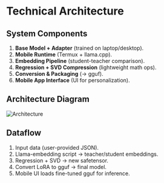 # Technical Architecture

## System Components
1. **Base Model + Adapter** (trained on laptop/desktop).
2. **Mobile Runtime** (Termux + llama.cpp).
3. **Embedding Pipeline** (student-teacher comparison).
4. **Regression + SVD Compression** (lightweight math ops).
5. **Conversion & Packaging** (→ gguf).
6. **Mobile App Interface** (UI for personalization).

## Architecture Diagram
![Architecture](../images/architecture.png)

## Dataflow
1. Input data (user-provided JSON).
2. Llama-embedding script → teacher/student embeddings.
3. Regression + SVD → new safetensor.
4. Convert LoRA to gguf → final model.
5. Mobile UI loads fine-tuned gguf for inference.

